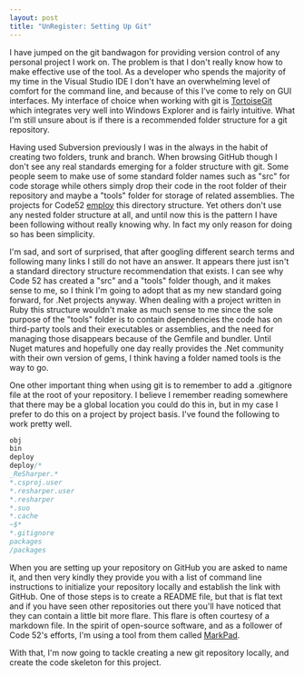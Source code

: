 ```yaml
---
layout: post
title: "UnRegister: Setting Up Git"
---
```


I have jumped on the git bandwagon for providing version control of any personal project I work on. The problem is that I don't really know how to make effective use of the tool. As a developer who spends the majority of my time in the Visual Studio IDE I don't have an overwhelming level of comfort for the command line, and because of this I've come to rely on GUI interfaces. My interface of choice when working with git is [TortoiseGit](http://code.google.com/p/tortoisegit/) which integrates very well into Windows Explorer and is fairly intuitive. What I'm still unsure about is if there is a recommended folder structure for a git repository.

Having used Subversion previously I was in the always in the habit of creating two folders, trunk and branch. When browsing GitHub though I don't see any real standards emerging for a folder structure with git. Some people seem to make use of some standard folder names such as "src" for code storage while others simply drop their code in the root folder of their repository and maybe a "tools" folder for storage of related assemblies. The projects for Code52 [employ](https://github.com/code52) this directory structure. Yet others don't use any nested folder structure at all, and until now this is the pattern I have been following without really knowing why. In fact my only reason for doing so has been simplicity.

I'm sad, and sort of surprised, that after googling different search terms and following many links I still do not have an answer. It appears there just isn't a standard directory structure recommendation that exists. I can see why Code 52 has created a "src" and a "tools" folder though, and it makes sense to me, so I think I'm going to adopt that as my new standard going forward, for .Net projects anyway. When dealing with a project written in Ruby this structure wouldn't make as much sense to me since the sole purpose of the "tools" folder is to contain dependencies the code has on third-party tools and their executables or assemblies, and the need for managing those disappears because of the Gemfile and bundler. Until Nuget matures and hopefully one day really provides the .Net community with their own version of gems, I think having a folder named tools is the way to go.

One other important thing when using git is to remember to add a .gitignore file at the root of your repository. I believe I remember reading somewhere that there may be a global location you could do this in, but in my case I prefer to do this on a project by project basis. I've found the following to work pretty well.

``` js
obj
bin
deploy
deploy/*
_ReSharper.*
*.csproj.user
*.resharper.user
*.resharper
*.suo
*.cache
~$*
*.gitignore
packages
/packages
```

When you are setting up your repository on GitHub you are asked to name it, and then very kindly they provide you with a list of command line instructions to initialize your repository locally and establish the link with GitHub. One of those steps is to create a README file, but that is flat text and if you have seen other repositories out there you'll have noticed that they can contain a little bit more flare. This flare is often courtesy of a markdown file. In the spirit of open-source software, and as a follower of Code 52's efforts, I'm using a tool from them called [MarkPad](https://github.com/Code52/DownmarkerWPF).

With that, I'm now going to tackle creating a new git repository locally, and create the code skeleton for this project.